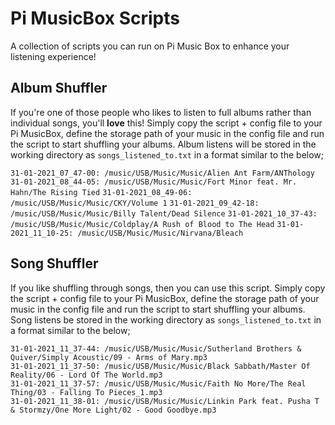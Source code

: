 # Pi MusicBox Scripts
 A collection of scripts you can run on Pi Music Box to enhance your listening experience!

## Album Shuffler
If you're one of those people who likes to listen to full albums rather than individual songs, you'll **love** this! Simply copy the script + config file to your Pi MusicBox, define the storage path of your music in the config file and run the script to start shuffling your albums. Album listens will be stored in the working directory as `songs_listened_to.txt` in a format similar to the below;

```31-01-2021_07_47-00: /music/USB/Music/Music/Alien Ant Farm/ANThology```
```31-01-2021_08_44-05: /music/USB/Music/Music/Fort Minor feat. Mr. Hahn/The Rising Tied```
```31-01-2021_08_49-06: /music/USB/Music/Music/CKY/Volume 1```
```31-01-2021_09_42-18: /music/USB/Music/Music/Billy Talent/Dead Silence```
```31-01-2021_10_37-43: /music/USB/Music/Music/Coldplay/A Rush of Blood to The Head```
```31-01-2021_11_10-25: /music/USB/Music/Music/Nirvana/Bleach```

## Song Shuffler
If you like shuffling through songs, then you can use this script.  Simply copy the script + config file to your Pi MusicBox, define the storage path of your music in the config file and run the script to start shuffling your albums. Song listens be stored in the working directory as `songs_listened_to.txt` in a format similar to the below;

```31-01-2021_11_37-24: /music/USB/Music/Music/Marilyn Manson/Eat Me, Drink Me/12 - Heart-Shaped Glasses (When the Heart Guides the Hand) [Inhuman Remix by Jade Puget].mp3
31-01-2021_11_37-44: /music/USB/Music/Music/Sutherland Brothers & Quiver/Simply Acoustic/09 - Arms of Mary.mp3
31-01-2021_11_37-50: /music/USB/Music/Music/Black Sabbath/Master Of Reality/06 - Lord Of The World.mp3
31-01-2021_11_37-57: /music/USB/Music/Music/Faith No More/The Real Thing/03 - Falling To Pieces_1.mp3
31-01-2021_11_38-01: /music/USB/Music/Music/Linkin Park feat. Pusha T & Stormzy/One More Light/02 - Good Goodbye.mp3

